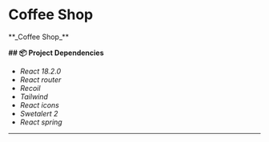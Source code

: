 <h1>Coffee Shop</h1>
**_Coffee Shop_**

**## 📦 Project Dependencies**

- _React 18.2.0_
- _React router_
- _Recoil_
- _Tailwind_
- _React icons_
- _Swetalert 2_
- _React spring_ 

---
